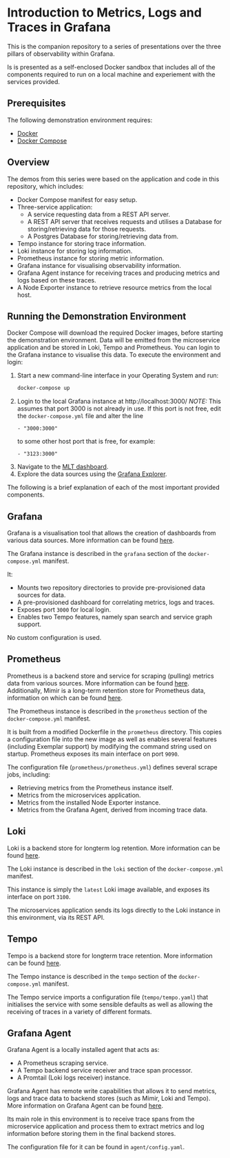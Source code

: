# Introduction to Metrics, Logs and Traces in Grafana

This is the companion repository to a series of presentations over the three pillars of
observability within Grafana.

Is is presented as a self-enclosed Docker sandbox that includes all of the components required to run on a local machine and experiement with the services provided.

## Prerequisites

The following demonstration environment requires:
* [Docker](https://www.docker.com/products/docker-desktop/)
* [Docker Compose](https://docs.docker.com/compose/install/)

## Overview
The demos from this series were based on the application and code in this repository, which includes:

* Docker Compose manifest for easy setup.
* Three-service application:
  * A service requesting data from a REST API server.
  * A REST API server that receives requests and utilises a Database for storing/retrieving data for those requests.
  * A Postgres Database for storing/retrieving data from.
* Tempo instance for storing trace information.
* Loki instance for storing log information.
* Prometheus instance for storing metric information.
* Grafana instance for visualising observability information.
* Grafana Agent instance for receiving traces and producing metrics and logs based on these traces.
* A Node Exporter instance to retrieve resource metrics from the local host.

## Running the Demonstration Environment

Docker Compose will download the required Docker images, before starting the demonstration environment. Data will be emitted from the microservice application and be stored in Loki, Tempo and Prometheus. You can login to the Grafana instance to visualise this data. To execute the environment and login:

1. Start a new command-line interface in your Operating System and run:
   ```bash
   docker-compose up
   ```
2. Login to the local Grafana instance at http://localhost:3000/
   *NOTE:* This assumes that port 3000 is not already in use. If this port is not free, edit the `docker-compose.yml` file and alter the line
   ```
   - "3000:3000"
   ```
   to some other host port that is free, for example:
   ```
   - "3123:3000"
   ```
3. Navigate to the [MLT dashboard](http://localhost:3000/d/4VSk5Lank/mlt-dashboard?orgId=1&refresh=5s).
4. Explore the data sources using the [Grafana Explorer](http://localhost:3000/explore?orgId=1&left=%7B%22datasource%22:%22Prometheus%22,%22queries%22:%5B%7B%22refId%22:%22A%22%7D%5D,%22range%22:%7B%22from%22:%22now-1h%22,%22to%22:%22now%22%7D%7D).

The following is a brief explanation of each of the most important provided components.

## Grafana

Grafana is a visualisation tool that allows the creation of dashboards from various data sources. More information can be found [here](https://grafana.com/docs/grafana/latest/).

The Grafana instance is described in the `grafana` section of the `docker-compose.yml` manifest.

It:
* Mounts two repository directories to provide pre-provisioned data sources for data.
* A pre-provisioned dashboard for correlating metrics, logs and traces.
* Exposes port `3000` for local login.
* Enables two Tempo features, namely span search and service graph support.

No custom configuration is used.

## Prometheus

Prometheus is a backend store and service for scraping (pulling) metrics data from various sources. More information can be found [here](https://prometheus.io/). Additionally, Mimir is a long-term retention store for Prometheus data, information on which can be found [here](https://grafana.com/docs/mimir/latest/).

The Prometheus instance is described in the `prometheus` section of the `docker-compose.yml` manifest.

It is built from a modified Dockerfile in the `prometheus` directory. This copies a configuration file into the new image as well as enables several features (including Exemplar support) by modifying the command string used on startup. Prometheus exposes its main interface on port `9090`.

The configuration file (`prometheus/prometheus.yml`) defines several scrape jobs, including:
* Retrieving metrics from the Prometheus instance itself.
* Metrics from the microservices application.
* Metrics from the installed Node Exporter instance.
* Metrics from the Grafana Agent, derived from incoming trace data.

## Loki

Loki is a backend store for longterm log retention. More information can be found [here](https://grafana.com/docs/loki/latest/).

The Loki instance is described in the `loki` section of the `docker-compose.yml` manifest.

This instance is simply the `latest` Loki image available, and exposes its interface on port `3100`.

The microservices application sends its logs directly to the Loki instance in this environment, via its REST API.

## Tempo

Tempo is a backend store for longterm trace retention. More information can be found [here](https://grafana.com/docs/tempo/latest/).

The Tempo instance is described in the `tempo` section of the `docker-compose.yml` manifest.

The Tempo service imports a configuration file (`tempo/tempo.yaml`) that initialises the service with some sensible defaults as well as allowing the receiving of traces in a variety of different formats.

## Grafana Agent

Grafana Agent is a locally installed agent that acts as:
* A Prometheus scraping service.
* A Tempo backend service receiver and trace span processor.
* A Promtail (Loki logs receiver) instance.

Grafana Agent has remote write capabilities that allows it to send metrics, logs and trace data to backend stores (such as Mimir, Loki and Tempo). More information on Grafana Agent can be found [here](https://grafana.com/docs/agent/latest/).

Its main role in this environment is to receive trace spans from the microservice application and process them to extract metrics and log information before storing them in the final backend stores.

The configuration file for it can be found in `agent/config.yaml`.
